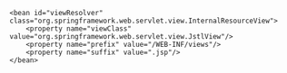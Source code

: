 


<!--ViewResolver 설정 --> 
	<bean id="viewResolver" class="org.springframework.web.servlet.view.InternalResourceView">
		<property name="viewClass" value="org.springframework.web.servlet.view.JstlView"/>
		<property name="prefix" value="/WEB-INF/views"/>
		<property name="suffix" value=".jsp"/>
	</bean>